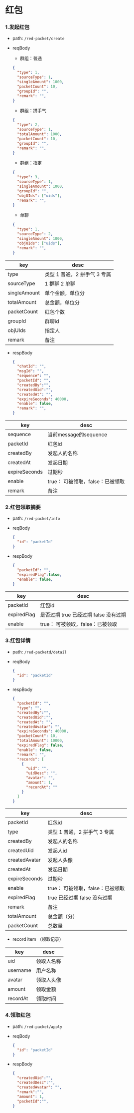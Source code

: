 # 红包

### 1.发起红包

* path: `/red-packet/create`

* reqBody
  * 群组：普通
  ```json
  {
    "type": 1,
    "sourceType": 1,
    "singleAmount": 1000,
    "packetCount": 10,
    "groupId": "",
    "remark": "",
  }
  ```
  * 群组：拼手气
  ```json
  {
    "type": 2,
    "sourceType": 1,
    "totalAmount": 1000,
    "packetCount": 10,
    "groupId": "",
    "remark": "",
  }
  ```
  * 群组：指定
  ```json
  {
    "type": 3,
    "sourceType": 1,
    "singleAmount": 1000,
    "groupId": "",
    "objUIds": ["uids"],
    "remark": "",
  }
  ```
  * 单聊
  ```json
  {
    "type": 1,
    "sourceType": 2,
    "singleAmount": 1000,
    "objUIds": ["uids"],
    "remark": "",
  }
  ```

| key          | desc                         |
| ------------ | ---------------------------- |
| type         | 类型 1 普通，2 拼手气 3 专属 |
| sourceType   | 1 群聊 2 单聊                |
| singleAmount | 单个金额，单位分             |
| totalAmount  | 总金额，单位分               |
| packetCount  | 红包个数                     |
| groupId      | 群聊id                       |
| objUIds      | 指定人                       |
| remark       | 备注                             |

* respBody
  ```json
  {
    "chatId": "",
    "msgId": "",
    "sequence": "",
    "packetId": "",
    "createdBy":"",
    "createdUid":"",
    "createdAt": "",
    "expireSeconds": 40000,
    "enable": false,
    "remark": "",
  }
  ```

| key           | desc                             |
| ------------- | -------------------------------- |
| sequence      | 当前message的sequence            |
| packetId      | 红包id                           |
| createdBy     | 发起人的名称                     |
| createdAt     | 发起日期                         |
| expireSeconds | 过期秒                           |
| enable        | true： 可被领取，false：已被领取 |
| remark        | 备注                                 |


### 2.红包领取摘要

* path: `/red-packet/info`

* reqBody
  ```json
  {
    "id": "packetId"
  }
  ```

* respBody  
  ```json
  {
    "packetId": "",
    "expiredFlag":false,
    "enable": false,
  }
  ```

| key         | desc                                   |
| ----------- | -------------------------------------- |
| packetId    | 红包id                                 |
| expiredFlag | 是否过期  true 已经过期 false 没有过期 |
| enable      | true： 可被领取，false：已被领取       |


### 3.红包详情

* path: `/red-packetd/detail`

* reqBody
  ```json
  {
    "id": "packetId"
  }
  ```
* respBody
  ```json
  {
    "packetId": "",
    "type": "",
    "createdBy":"",
    "createdUid":"",
    "createdAt": "",
    "createdAvatar": "",
    "expireSeconds": 40000,
    "packetCount": 10,
    "totalAmount": 10000,
    "expiredFlag": false,
    "enable": false,
    "remark": "",
    "records": [
      {
        "uid": "",
        "uidDesc": "",
        "avatar": "",
        "amount": 1,
        "recordAt": ""
      }
    ]
  }
  ```

| key           | desc                             |
| ------------- | -------------------------------- |
| packetId      | 红包id                           |
| type          | 类型 1 普通，2 拼手气 3 专属     |
| createdBy     | 发起人的名称                     |
| createdUid    | 发起人id                         |
| createdAvatar | 发起人头像                       |
| createdAt     | 发起日期                         |
| expireSeconds | 过期秒                           |
| enable        | true： 可被领取，false：已被领取 |
| expiredFlag   | true 已经过期 false 没有过期     | 
| remark        | 备注                             |
| totalAmount   | 总金额（分）                     |
| packetCount   | 总数量                           |

* record item （领取记录）

| key      | desc       |
| -------- | ---------- |
| uid      | 领取人名称 |
| username | 用户名称   |
| avatar   | 领取人头像 |
| amount   | 领取金额   |
| recordAt | 领取时间   |


### 4.领取红包

* path: `/red-packet/apply`

* reqBody
  ```json
  {
    "id": "packetId"
  }
  ```

* respBody
  ```json
  {
    "createdUid":"",
    "createdDesc":"",
    "createdAvatar": "",
    "remark":"",
    "amount": 1,
    "packetId":"",
  }
  ```
